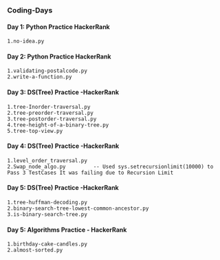 ### Coding-Days

#### Day 1: Python Practice HackerRank 
	1.no-idea.py 					

#### Day 2: Python Practice HackerRank
	1.validating-postalcode.py 
	2.write-a-function.py

#### Day 3: DS(Tree) Practice -HackerRank
	1.tree-Inorder-traversal.py
	2.tree-preorder-traversal.py
	3.tree-postorder-traversal.py
	4.tree-height-of-a-binary-tree.py
	5.tree-top-view.py

#### Day 4: DS(Tree) Practice -HackerRank
	1.level_order_traversal.py
	2.Swap_node_algo.py			-- Used	sys.setrecursionlimit(10000) to Pass 3 TestCases It was failing due to Recursion Limit  
	
#### Day 5: DS(Tree) Practice -HackerRank
	1.tree-huffman-decoding.py
	2.binary-search-tree-lowest-common-ancestor.py
	3.is-binary-search-tree.py
	
#### Day 5: Algorithms Practice - HackerRank
	1.birthday-cake-candles.py
	2.almost-sorted.py
